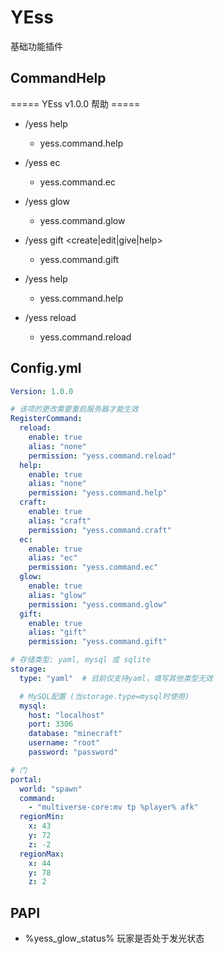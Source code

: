 # YEss
基础功能插件

## CommandHelp

===== YEss v1.0.0 帮助 =====

- /yess help <player>
  - yess.command.help
- /yess ec <player>
  - yess.command.ec
- /yess glow <player>
  - yess.command.glow

- /yess gift <create|edit|give|help>
  - yess.command.gift

- /yess help
  - yess.command.help
- /yess reload
  - yess.command.reload

## Config.yml

```yaml
Version: 1.0.0

# 该项的更改需要重启服务器才能生效
RegisterCommand:
  reload:
    enable: true
    alias: "none"
    permission: "yess.command.reload"
  help:
    enable: true
    alias: "none"
    permission: "yess.command.help"
  craft:
    enable: true
    alias: "craft"
    permission: "yess.command.craft"
  ec:
    enable: true
    alias: "ec"
    permission: "yess.command.ec"
  glow:
    enable: true
    alias: "glow"
    permission: "yess.command.glow"
  gift:
    enable: true
    alias: "gift"
    permission: "yess.command.gift"

# 存储类型: yaml, mysql 或 sqlite
storage:
  type: "yaml"  # 目前仅支持yaml，填写其他类型无效

  # MySQL配置 (当storage.type=mysql时使用)
  mysql:
    host: "localhost"
    port: 3306
    database: "minecraft"
    username: "root"
    password: "password"

# 门
portal:
  world: "spawn"
  command:
    - "multiverse-core:mv tp %player% afk"
  regionMin:
    x: 43
    y: 72
    z: -2
  regionMax:
    x: 44
    y: 78
    z: 2

```

## PAPI

- %yess_glow_status% 玩家是否处于发光状态
